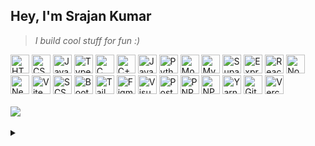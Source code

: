 ## Hey, I'm Srajan Kumar
> _I build cool stuff for fun :)_

<div>
   <img src="https://skillicons.dev/icons?i=html" width="30" alt="HTML">
   <img src="https://skillicons.dev/icons?i=css" width="30" alt="CSS">
   <img src="https://skillicons.dev/icons?i=js" width="30" alt="JavaScript">
   <img src="https://skillicons.dev/icons?i=ts" width="30" alt="TypeScript">
   <img src="https://skillicons.dev/icons?i=c" width="30" alt="C">
   <img src="https://skillicons.dev/icons?i=cpp" width="30" alt="C++">
   <img src="https://skillicons.dev/icons?i=java" width="30" alt="Java">
   <img src="https://skillicons.dev/icons?i=py" width="30" alt="Python">
   <img src="https://skillicons.dev/icons?i=mongodb" width="30" alt="MongoDB">
   <img src="https://skillicons.dev/icons?i=mysql" width="30" alt="MySQL">
   <img src="https://skillicons.dev/icons?i=supabase" width="30" alt="Supabase">
   <img src="https://skillicons.dev/icons?i=express" width="30" alt="Express.js">
   <img src="https://skillicons.dev/icons?i=react" width="30" alt="React.js">
   <img src="https://skillicons.dev/icons?i=nodejs" width="30" alt="Node.js">
   <img src="https://skillicons.dev/icons?i=next" width="30" alt="Next.js">
   <img src="https://skillicons.dev/icons?i=vite" width="30" alt="Vite">
   <img src="https://skillicons.dev/icons?i=scss" width="30" alt="SCSS">
   <img src="https://skillicons.dev/icons?i=bootstrap" width="30" alt="Bootstrap">
   <img src="https://skillicons.dev/icons?i=tailwind" width="30" alt="Tailwind CSS">
   <img src="https://skillicons.dev/icons?i=figma" width="30" alt="Figma">
   <img src="https://skillicons.dev/icons?i=vscode" width="30" alt="Visual Studio Code">
   <img src="https://skillicons.dev/icons?i=postman" width="30" alt="Postman">
   <img src="https://skillicons.dev/icons?i=pnpm" width="30" alt="PNPM">
   <img src="https://skillicons.dev/icons?i=npm" width="30" alt="NPM">
   <img src="https://skillicons.dev/icons?i=yarn" width="30" alt="Yarn">
   <img src="https://skillicons.dev/icons?i=git" width="30" alt="Git">
   <img src="https://skillicons.dev/icons?i=vercel" width="30" alt="Vercel">
</div>

<br/>

<div>
  <a href="https://www.linkedin.com/in/kumarsrajan/" target="_blank">
     <img src="https://img.shields.io/badge/LinkedIn-blue?style=for-the-badge&logo=linkedin"/>
  </a>
<!--    &nbsp;&nbsp;
   <a href="https://leetcode.com/srajankumar/" target="_blank">
     <img src="https://img.shields.io/badge/LeetCode-yellow?style=for-the-badge&logo=leetcode&logoColor=white"/>
  </a> -->
</div>

<br/>

<details>
   <summary></summary>
   <br/>
   <p>
      <img src="http://github-profile-summary-cards.vercel.app/api/cards/profile-details?username=srajankumar&theme=transparent"/>
   </p>
</details>

